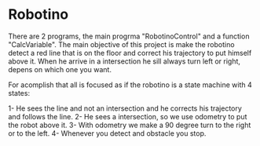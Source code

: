 # Robotino

There are 2 programs, the main progrma "RobotinoControl" and a function "CalcVariable". The main objective of this project is make the robotino detect a red line that is on the floor and correct his trajectory to put himself above it. When he arrive in a intersection he sill always turn left or right, depens on which one you want. 

For acomplish that all is focused as if the robotino is a state machine with 4 states:

1- He sees the line and not an intersection and he corrects his trajectory and follows the line.
2- He sees a intersection, so we use odometry to put the robot above it.
3- With odometry we make a 90 degree turn to the right or to the left.
4- Whenever you detect and obstacle you stop.
